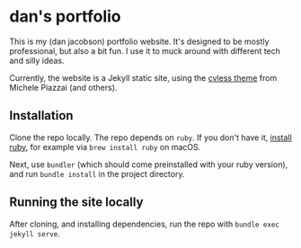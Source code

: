 # dan's portfolio

This is my (dan jacobson) portfolio website. It's designed to be mostly professional, but also a bit fun. I use it to muck around with different tech and silly ideas.

Currently, the website is a Jekyll static site, using the [cvless theme](https://github.com/piazzai/cvless) from Michele Piazzai (and others).  


## Installation

Clone the repo locally. The repo depends on `ruby`. If you don't have it, [install ruby](https://www.ruby-lang.org/en/documentation/installation/), for example via `brew install ruby` on macOS.

Next, use `bundler` (which should come preinstalled with your ruby version), and run `bundle install` in the project directory.

## Running the site locally

After cloning, and installing dependencies, run the repo with `bundle exec jekyll serve`.